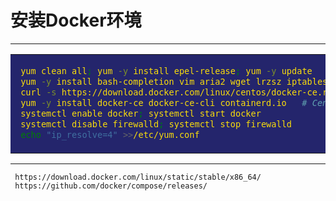 # 安装Docker环境

****

<table><tr><td bgcolor=#24256C><font face="黑体" color=#FADD0B size=3>

````bash
 yum clean all; yum -y install epel-release; yum -y update
 yum -y install bash-completion vim aria2 wget lrzsz iptables-services iftop iproute net-tools mtr tcping openssl
 curl -s https://download.docker.com/linux/centos/docker-ce.repo -o /etc/yum.repos.d/docker-ce.repo
 yum -y install docker-ce docker-ce-cli containerd.io   # CentOS 8 添加 --nobest 选项
 systemctl enable docker; systemctl start docker
 systemctl disable firewalld; systemctl stop firewalld
 echo "ip_resolve=4" >>/etc/yum.conf
````

</font></td></tr></table>

****

     https://download.docker.com/linux/static/stable/x86_64/
     https://github.com/docker/compose/releases/

